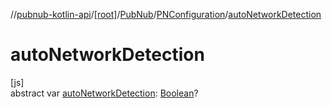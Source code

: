 //[pubnub-kotlin-api](../../../../index.md)/[[root]](../../index.md)/[PubNub](../index.md)/[PNConfiguration](index.md)/[autoNetworkDetection](auto-network-detection.md)

# autoNetworkDetection

[js]\
abstract var [autoNetworkDetection](auto-network-detection.md): [Boolean](https://kotlinlang.org/api/latest/jvm/stdlib/kotlin/-boolean/index.html)?
